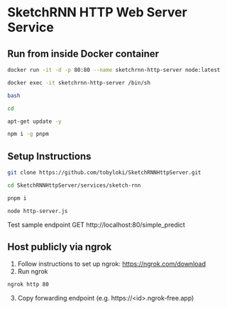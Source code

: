 # SketchRNN HTTP Web Server Service
## Run from inside Docker container
```bash
docker run -it -d -p 80:80 --name sketchrnn-http-server node:latest

docker exec -it sketchrnn-http-server /bin/sh

bash

cd

apt-get update -y

npm i -g pnpm
```

## Setup Instructions
```bash
git clone https://github.com/tobyloki/SketchRNNHttpServer.git

cd SketchRNNHttpServer/services/sketch-rnn

pnpm i

node http-server.js
```
Test sample endpoint GET http://localhost:80/simple_predict

## Host publicly via ngrok
1. Follow instructions to set up ngrok: https://ngrok.com/download
2. Run ngrok
```bash
ngrok http 80
```
3. Copy forwarding endpoint (e.g. https://\<id\>.ngrok-free.app)
